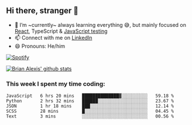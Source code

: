## Hi there, stranger 👋

- 🌱 I’m ~currently~ always learning everything 😅, but mainly focused on [React](https://courseit.com.ar/cursos/frontend-avanzado-2020), TypeScript & [JavaScript testing](https://testingjavascript.com/)
- 📫 Connect with me on [LinkedIn](https://www.linkedin.com/in/brian-alexis/)
- 😄 Pronouns: He/him

[![Spotify](https://novatorem-nine-beige.vercel.app/api/spotify)](https://open.spotify.com/user/21ttbyunhf56rp6soqidgfk2q)

[![Brian Alexis' github stats](https://github-readme-stats-sepia-two.vercel.app/api?username=brrianalexis&show_icons=true&hide_border=true?count_private=true)](https://github.com/brrianalexis/github-readme-stats)

### This week I spent my time coding:
<!--START_SECTION:waka-->
```text
JavaScript   6 hrs 20 mins   ██████████████▓░░░░░░░░░░   59.18 % 
Python       2 hrs 32 mins   ██████░░░░░░░░░░░░░░░░░░░   23.67 % 
JSON         1 hr 18 mins    ███░░░░░░░░░░░░░░░░░░░░░░   12.14 % 
SCSS         28 mins         █░░░░░░░░░░░░░░░░░░░░░░░░   04.45 % 
Text         3 mins          ░░░░░░░░░░░░░░░░░░░░░░░░░   00.56 % 
```
<!--END_SECTION:waka-->
